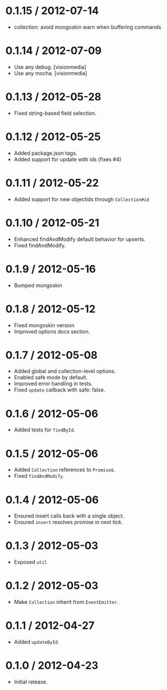 
0.1.15 / 2012-07-14
===================

  * collection: avoid mongoskin warn when buffering commands

0.1.14 / 2012-07-09
===================

  * Use any debug. [visionmedia]
  * Use any mocha. [visionmedia]

0.1.13 / 2012-05-28
===================

  * Fixed string-based field selection.

0.1.12 / 2012-05-25
===================

  * Added package.json tags.
  * Added support for update with ids (fixes #4)

0.1.11 / 2012-05-22
===================

  * Added support for new objectids through `Collection#id`

0.1.10 / 2012-05-21
===================

  * Enhanced findAndModify default behavior for upserts.
  * Fixed findAndModify.

0.1.9 / 2012-05-16
==================

  * Bumped mongoskin

0.1.8 / 2012-05-12
==================

  * Fixed mongoskin version
  * Improved options docs section.

0.1.7 / 2012-05-08
==================

  * Added global and collection-level options.
  * Enabled safe mode by default.
  * Improved error handling in tests.
  * Fixed `update` callback with safe: false.

0.1.6 / 2012-05-06
==================

  * Added tests for `findById`.

0.1.5 / 2012-05-06
==================

  * Added `Collection` references to `Promise`s.
  * Fixed `findAndModify`.

0.1.4 / 2012-05-06
==================

  * Ensured insert calls back with a single object.
  * Ensured `insert` resolves promise in next tick.

0.1.3 / 2012-05-03
==================

  * Exposed `util`

0.1.2 / 2012-05-03
==================

  * Make `Collection` inherit from `EventEmitter`.

0.1.1 / 2012-04-27
==================

  * Added `updateById`.

0.1.0 / 2012-04-23
==================

  * Initial release.
